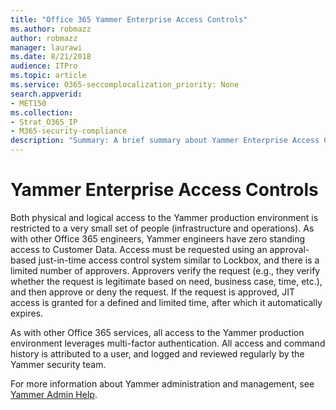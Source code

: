 ```yaml
---
title: "Office 365 Yammer Enterprise Access Controls"
ms.author: robmazz
author: robmazz
manager: laurawi
ms.date: 8/21/2018
audience: ITPro
ms.topic: article
ms.service: O365-seccomplocalization_priority: None
search.appverid:
- MET150
ms.collection:
- Strat_O365_IP
- M365-security-compliance
description: "Summary: A brief summary about Yammer Enterprise Access Controls in the production environment."
---
```


# Yammer Enterprise Access Controls 

Both physical and logical access to the Yammer production environment is restricted to a very small set of people (infrastructure and operations). As with other Office 365 engineers, Yammer engineers have zero standing access to Customer Data. Access must be requested using an approval-based just-in-time access control system similar to Lockbox, and there is a limited number of approvers. Approvers verify the request (e.g., they verify whether the request is legitimate based on need, business case, time, etc.), and then approve or deny the request. If the request is approved, JIT access is granted for a defined and limited time, after which it automatically expires. 

As with other Office 365 services, all access to the Yammer production environment leverages multi-factor authentication. All access and command history is attributed to a user, and logged and reviewed regularly by the Yammer security team.

For more information about Yammer administration and management, see [Yammer Admin Help](https://support.office.com/article/yammer-–-admin-help-e1464355-1f97-49ac-b2aa-dd320b179dbe?ui=en-US&rs=en-US&ad=US).